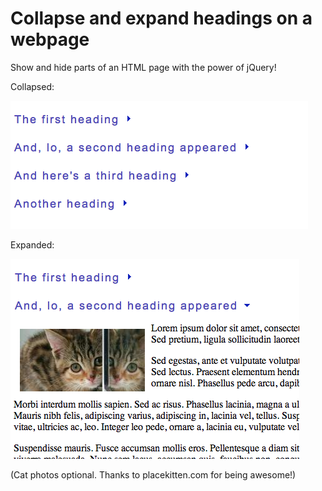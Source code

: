 Collapse and expand headings on a webpage
=================

Show and hide parts of an HTML page with the power of jQuery! 

Collapsed:

<img src=images/collapsed.png />

Expanded:

<img src=images/expanded.png />

(Cat photos optional. Thanks to placekitten.com for being awesome!)
